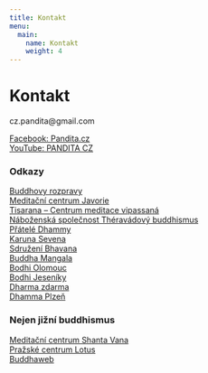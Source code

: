 ```yaml
---
title: Kontakt
menu:
  main:
    name: Kontakt
    weight: 4
---
```


# Kontakt

<div id="kontakt">
<span class="border: none">
cz.pandita@gmail.com
</span><br>

[Facebook: Pandita.cz](https://www.facebook.com/cesky.pandita)<br>
[YouTube: PANDITA CZ](https://www.youtube.com/channel/UC1IIp3Yo_PaJPsEU9BUk1ew) <br>

### Odkazy

[Buddhovy rozpravy](http://www.dhammadesana.wz.cz/)<br>
[Meditační centrum Javorie](https://www.javorie.com/)<br>
[Tisarana – Centrum meditace vipassaná](https://www.tisarana.cz/cs/)<br>
[Náboženská společnost Théravádový buddhismus](https://sasana.cz/)<br>
[Přátelé Dhammy](http://dhamma.wz.cz/index.htm)<br>
[Karuna Sevena](https://www.karunasevena.cz/)<br>
[Sdružení Bhavana](http://www.bhavana.cz/)<br>
[Buddha Mangala](https://www.buddha.cz/)<br>
[Bodhi Olomouc](http://www.bodhi-olomouc.cz/)<br>
[Bodhi Jeseníky](http://www.bodhi-olomouc.cz/)<br>
[Dharma zdarma](http://www.dharmazdarma.cz/)<br>
[Dhamma Plzeň](http://www.dhamma-plzen.org/)<br>

### Nejen jižní buddhismus

[Meditační centrum Shanta Vana](https://shantavana.sasana.cz/)<br>
[Pražské centrum Lotus](https://www.centrumlotus.cz/)<br>
[Buddhaweb](https://www.buddhaweb.cz/)<br>

</div>

<script src="/js/arrow-script.js"></script>
